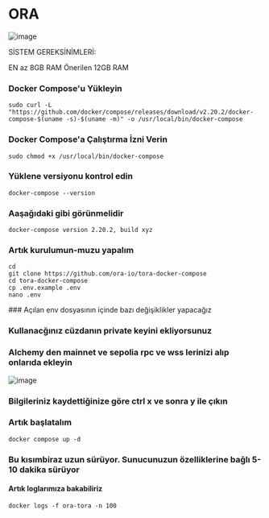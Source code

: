 # ORA
![image](https://github.com/user-attachments/assets/fd448aaf-8731-4e25-ae87-b3e6fad81d54)

SİSTEM GEREKSİNİMLERİ:

EN az 8GB RAM
Önerilen 12GB RAM



### Docker Compose'u Yükleyin
```
sudo curl -L "https://github.com/docker/compose/releases/download/v2.20.2/docker-compose-$(uname -s)-$(uname -m)" -o /usr/local/bin/docker-compose
```
### Docker Compose'a Çalıştırma İzni Verin
```
sudo chmod +x /usr/local/bin/docker-compose
```
### Yüklene versiyonu kontrol edin
```
docker-compose --version
``` 
### Aaşağıdaki gibi görünmelidir
```
docker-compose version 2.20.2, build xyz
```
### Artık kurulumun-muzu yapalım
```
cd
git clone https://github.com/ora-io/tora-docker-compose
cd tora-docker-compose
cp .env.example .env
nano .env
```
### Açılan env dosyasının içinde bazı değişiklikler yapacağız
### Kullanacğınız cüzdanın private keyini ekliyorsunuz
### Alchemy den mainnet ve sepolia rpc ve wss lerinizi alıp onlarıda ekleyin

![image](https://github.com/user-attachments/assets/b6841021-c169-4bcf-8703-240a985208d4)

### Bilgileriniz kaydettiğinize göre ctrl x ve sonra y ile çıkın
### Artık başlatalım
```
docker compose up -d
```

### Bu kısımbiraz uzun sürüyor. Sunucunuzun özelliklerine bağlı 5-10 dakika sürüyor

#### Artık loglarımıza bakabiliriz
```
docker logs -f ora-tora -n 100
```

